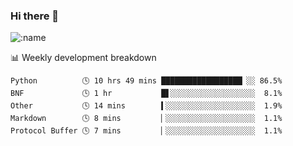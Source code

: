 ### Hi there 👋

<!--
**lv2020/lv2020** is a ✨ _special_ ✨ repository because its `README.md` (this file) appears on your GitHub profile.

Here are some ideas to get you started:

- 🔭 I’m currently working on ...
- 🌱 I’m currently learning ...
- 👯 I’m looking to collaborate on ...
- 🤔 I’m looking for help with ...
- 💬 Ask me about ...
- 📫 How to reach me: ...
- 😄 Pronouns: ...
- ⚡ Fun fact: ...
-->
![:name](https://count.getloli.com/get/@:lv2020)
 <!-- waka-box start -->
📊 Weekly development breakdown
```text
Python          🕓 10 hrs 49 mins ██████████████████▏░░ 86.5%
BNF             🕓 1 hr           █▋░░░░░░░░░░░░░░░░░░░  8.1%
Other           🕓 14 mins        ▍░░░░░░░░░░░░░░░░░░░░  1.9%
Markdown        🕓 8 mins         ▏░░░░░░░░░░░░░░░░░░░░  1.1%
Protocol Buffer 🕓 7 mins         ▏░░░░░░░░░░░░░░░░░░░░  1.1%
```
<!-- Powered by https://github.com/YouEclipse/waka-box-go . -->
<!-- waka-box end -->
